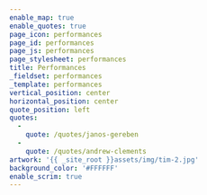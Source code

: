 ```yaml
---
enable_map: true
enable_quotes: true
page_icon: performances
page_id: performances
page_js: performances
page_stylesheet: performances
title: Performances
_fieldset: performances
_template: performances
vertical_position: center
horizontal_position: center
quote_position: left
quotes:
  -
    quote: /quotes/janos-gereben
  -
    quote: /quotes/andrew-clements
artwork: '{{ _site_root }}assets/img/tim-2.jpg'
background_color: '#FFFFFF'
enable_scrim: true
---
```












